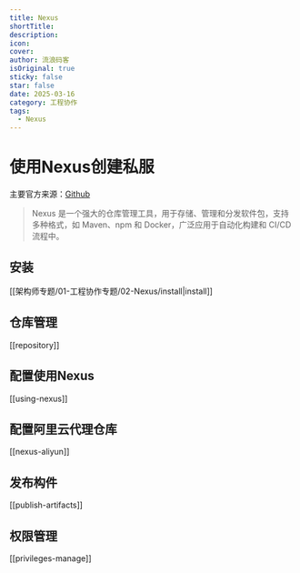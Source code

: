 ```yaml
---
title: Nexus
shortTitle: 
description: 
icon: 
cover: 
author: 流浪码客
isOriginal: true
sticky: false
star: false
date: 2025-03-16
category: 工程协作
tags:
  - Nexus
---
```

# 使用Nexus创建私服

主要官方来源：[Github](https://github.com/sonatype/nexus-public)

> Nexus 是一个强大的仓库管理工具，用于存储、管理和分发软件包，支持多种格式，如 Maven、npm 和 Docker，广泛应用于自动化构建和 CI/CD 流程中。
## 安装
[[架构师专题/01-工程协作专题/02-Nexus/install|install]]
## 仓库管理
[[repository]]
## 配置使用Nexus
[[using-nexus]]
## 配置阿里云代理仓库
[[nexus-aliyun]]
## 发布构件
[[publish-artifacts]]
## 权限管理
[[privileges-manage]]
